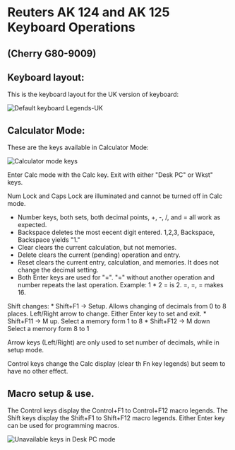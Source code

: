 # Reuters AK 124 and AK 125 Keyboard Operations
## (Cherry G80-9009)

## Keyboard layout:

This is the keyboard layout for the UK version of keyboard:

![Default keyboard Legends-UK](../master/images/Cherry%20G80-9009%20Default%20Legends-UK.png "Default keyboard Legends-UK")


## Calculator Mode:

These are the keys available in Calculator Mode:

![Calculator mode keys](../master/images/Cherry%20G80-9009%20Calculator%20mode%20keys.png "Calculator mode keys")

Enter Calc mode with the Calc key. Exit with either "Desk PC" or Wkst" keys.

Num Lock and Caps Lock are illuminated and cannot be turned off in Calc mode.

* Number keys, both sets, both decimal points, +, -, /, and = all work as expected.
* Backspace deletes the most eecent digit entered. 1,2,3, Backspace, Backspace yields "1."
* Clear clears the current calculation, but not memories.
* Delete clears the current (pending) operation and entry.
* Reset clears the current entry, calculation, and memories. It does not change the decimal setting.
* Both Enter keys are used for "=". "=" without another operation and number
repeats the last operation. Example: 1 * 2 = is 2. =, =, = makes 16.

Shift changes:
    * Shift+F1  -> Setup. Allows changing of decimals from 0 to 8 places.
    Left/Right arrow to change. Either Enter key to set and exit.
    * Shift+F11 -> M up.  Select a memory form 1 to 8
    * Shift+F12 -> M down Select a memory form 8 to 1

Arrow keys (Left/Right) are only used to set number of decimals, while in setup mode.

Control keys change the Calc display (clear th Fn key legends) but seem to have no other effect.

## Macro setup & use.

The Control keys display the Control+F1 to Control+F12 macro legends.
The Shift keys display the Shift+F1 to Shift+F12 macro legends.
Either Enter key can be used for programming macros.





![Unavailable keys in Desk PC mode](../master/images/Cherry%20G80-9009%20Unavailable%20keys%20in%20Desk%20mode.png "Unavailable keys in Desk PC mode")

